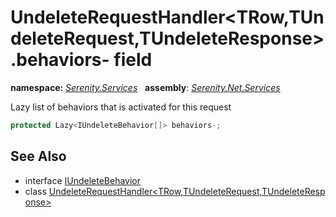 # UndeleteRequestHandler&lt;TRow,TUndeleteRequest,TUndeleteResponse&gt;.behaviors- field
**namespace:** *[Serenity.Services](../../README.md#serenity.services-namespace)*   **assembly**: *[Serenity.Net.Services](../../README.md)*

Lazy list of behaviors that is activated for this request

```csharp
protected Lazy<IUndeleteBehavior[]> behaviors-;
```

## See Also

* interface [IUndeleteBehavior](../IUndeleteBehavior.md)
* class [UndeleteRequestHandler&lt;TRow,TUndeleteRequest,TUndeleteResponse&gt;](../UndeleteRequestHandler-3.md)